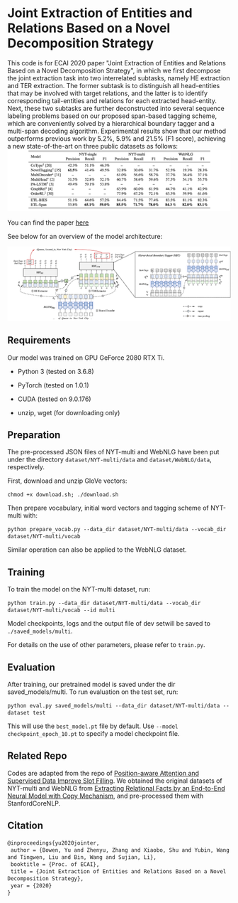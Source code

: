 Joint Extraction of Entities and Relations Based on a Novel Decomposition Strategy
==========

This code is for ECAI 2020 paper "Joint Extraction of Entities and Relations Based on a Novel Decomposition Strategy", in which we first decompose the joint extraction task into two interrelated subtasks, namely HE extraction and TER extraction. The former subtask is to distinguish all head-entities that may be involved with target relations, and the latter is to identify corresponding tail-entities and relations for each extracted head-entity. Next, these two subtasks are further deconstructed into several sequence labeling problems based on our proposed span-based tagging scheme, which are conveniently solved by a hierarchical boundary tagger and a multi-span decoding algorithm. Experimental results show that our method outperforms previous work by 5.2%, 5.9% and 21.5% (F1 score), achieving a new state-of-the-art on three public datasets as follows:
![Main results on three benchmark datasets](figs/results.jpg "Main results on three benchmark datasets")


You can find the paper [here](https://yubowen-ph.github.io/files/2020_ECAI_ETL/ETL.pdf)

See below for an overview of the model architecture:

![ETL-Span Architecture](figs/model.png "ETL-Span Architecture")

## Requirements

Our model was trained on GPU GeForce 2080 RTX Ti.  

- Python 3 (tested on 3.6.8)

- PyTorch (tested on 1.0.1)

- CUDA (tested on 9.0.176)

- unzip, wget (for downloading only)

## Preparation

The pre-processed JSON files of NYT-multi and WebNLG have been put under the directory `dataset/NYT-multi/data` and `dataset/WebNLG/data`, respectively.


First, download and unzip GloVe vectors:

```
chmod +x download.sh; ./download.sh
```

  

Then prepare vocabulary, initial word vectors and tagging scheme of NYT-multi with:

```
python prepare_vocab.py --data_dir dataset/NYT-multi/data --vocab_dir dataset/NYT-multi/vocab
```

Similar operation can also be applied to the WebNLG dataset.

## Training

  

To train the model on the NYT-multi dataset, run:

```
python train.py --data_dir dataset/NYT-multi/data --vocab_dir dataset/NYT-multi/vocab --id multi 
```

  

Model checkpoints, logs and the output file of dev setwill be saved to `./saved_models/multi`.

  

For details on the use of other parameters, please refer to `train.py`.

  

## Evaluation

After training, our pretrained model is saved under the dir saved_models/multi. To run evaluation on the test set, run:

  
```
python eval.py saved_models/multi --data_dir dataset/NYT-multi/data --dataset test
```

  
This will use the `best_model.pt` file by default. Use `--model checkpoint_epoch_10.pt` to specify a model checkpoint file.

## Related Repo

 Codes are adapted from the repo of [Position-aware Attention and Supervised Data Improve Slot Filling](https://github.com/yuhaozhang/tacred-relation). We obtained the original datasets of NYT-multi and WebNLG from [Extracting Relational Facts by an End-to-End Neural Model with Copy Mechanism](https://github.com/xiangrongzeng/copy_re), and pre-processed them with StanfordCoreNLP.
 

## Citation

```
@inproceedings{yu2020jointer,
 author = {Bowen, Yu and Zhenyu, Zhang and Xiaobo, Shu and Yubin, Wang and Tingwen, Liu and Bin, Wang and Sujian, Li},
 booktitle = {Proc. of ECAI},
 title = {Joint Extraction of Entities and Relations Based on a Novel Decomposition Strategy},
 year = {2020}
}
```